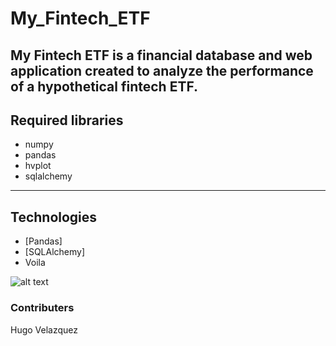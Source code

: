# My_Fintech_ETF
My Fintech ETF is a financial database and web application created to analyze the performance of a hypothetical fintech ETF.
---
## Required libraries
* numpy 
* pandas
* hvplot
* sqlalchemy
---
## Technologies

* [Pandas]
* [SQLAlchemy]
* Voila

![alt text](https://github.com/[username]/[reponame]/blob/[branch]/image.jpg?raw=true)



### Contributers
Hugo Velazquez 












